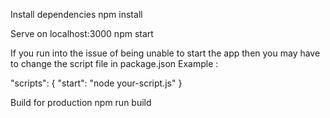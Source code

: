 Install dependencies
npm install

Serve on localhost:3000
npm start

If you run into the issue of being unable to start the app then you may have to change the script file in package.json
Example :

"scripts": {
    "start": "node your-script.js"
}

Build for production
npm run build
